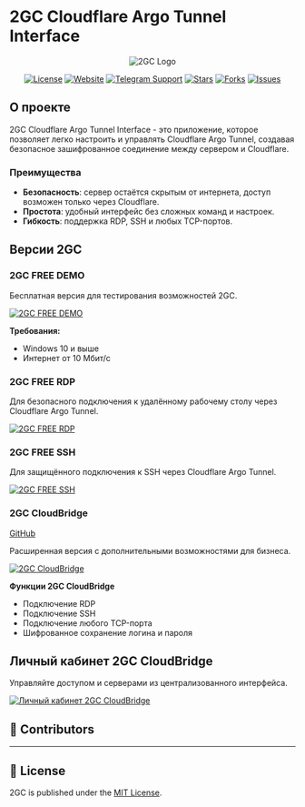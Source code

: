 # 2GC Cloudflare Argo Tunnel Interface
<div id="header" align="center">
    <img src="https://pub-a89b5697d4074daeb851dc6c011ed225.r2.dev/2gc_logo.ico" alt="2GC Logo">
</div>
<div id="badges" align="center">
    
[![License](https://img.shields.io/github/license/mlanies/2GC?style=for-the-badge)](https://github.com/mlanies/2GC/blob/main/LICENSE)
[![Website](https://img.shields.io/badge/Website-000000?style=for-the-badge&logoColor=white)](https://2gc.ru)
[![Telegram Support](https://img.shields.io/badge/Telegram%20Support-2CA5E0?style=for-the-badge&logo=telegram&logoColor=white)](https://t.me/suppport2gc_bot)
[![Stars](https://img.shields.io/github/stars/twogc/2GC-Cloudflare-Argo-Tunnel-Interface?style=for-the-badge)](https://github.com/twogc/2GC-Cloudflare-Argo-Tunnel-Interface/stargazers)
[![Forks](https://img.shields.io/github/forks/twogc/2GC-Cloudflare-Argo-Tunnel-Interface?style=for-the-badge)](https://github.com/twogc/2GC-Cloudflare-Argo-Tunnel-Interface/network)
[![Issues](https://img.shields.io/github/issues/twogc/2GC-Cloudflare-Argo-Tunnel-Interface?style=for-the-badge)](https://github.com/twogc/2GC-Cloudflare-Argo-Tunnel-Interface/issues)
</div>

## О проекте

2GC Cloudflare Argo Tunnel Interface - это приложение, которое позволяет легко настроить и управлять Cloudflare Argo Tunnel, создавая безопасное зашифрованное соединение между сервером и Cloudflare.

### Преимущества

* **Безопасность**: сервер остаётся скрытым от интернета, доступ возможен только через Cloudflare.
* **Простота**: удобный интерфейс без сложных команд и настроек.
* **Гибкость**: поддержка RDP, SSH и любых TCP-портов.

## Версии 2GC

### 2GC FREE DEMO

Бесплатная версия для тестирования возможностей 2GC.

[![2GC FREE DEMO](https://github.com/mlanies/2GC-app-ras/blob/main/2gc-free.gif)](https://2gc.ru/download)

**Требования:**

* Windows 10 и выше
* Интернет от 10 Мбит/с

### 2GC FREE RDP

Для безопасного подключения к удалённому рабочему столу через Cloudflare Argo Tunnel.

[![2GC FREE RDP](https://github.com/twogc/2GC-Cloudflare-Argo-Tunnel-Interface/releases)](https://github.com/twogc/2GC-Cloudflare-Argo-Tunnel-Interface/releases)

### 2GC FREE SSH

Для защищённого подключения к SSH через Cloudflare Argo Tunnel.

[![2GC FREE SSH](https://github.com/twogc/2GC-Cloudflare-Argo-Tunnel-Interface/releases)](https://github.com/twogc/2GC-Cloudflare-Argo-Tunnel-Interface/releases)

### 2GC CloudBridge

[GitHub](https://github.com/twogc/2gc-business)

Расширенная версия с дополнительными возможностями для бизнеса.

[![2GC CloudBridge](https://pub-a89b5697d4074daeb851dc6c011ed225.r2.dev/2gc_app_list.svg)](https://2gc.ru/download)

**Функции 2GC CloudBridge**

* Подключение RDP
* Подключение SSH
* Подключение любого TCP-порта
* Шифрованное сохранение логина и пароля

## Личный кабинет 2GC CloudBridge

Управляйте доступом и серверами из централизованного интерфейса.

[![Личный кабинет 2GC CloudBridge](https://pub-a89b5697d4074daeb851dc6c011ed225.r2.dev/lk_2gc.png)](https://2gc.ru/download)

## 👥 Contributors

<a href="https://github.com/mlanies/2GC/graphs/contributors"></a>

<tr>

---

## 📜 License

2GC is published under the [MIT License](LICENSE).
